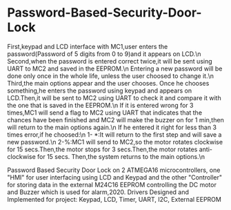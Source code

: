 # Password-Based-Security-Door-Lock
First,keypad and LCD interface with MC1,user enters the password(Password of 5 digits from 0 to 9)and it appears on LCD.\n
Second,when the password is entered correct twice,it will be sent using UART to MC2 and saved in the EEPROM.\n
Entering a new password will be done only once in the whole life, unless the user choosed to change it.\n
Third,the main options appear and the user chooses. Once he chooses something,he enters the password using keypad and appears on LCD.Then,it will be sent to MC2 using UART to check it and compare it with the one that is saved in the EEPROM.\n
If it is entered wrong for 3 times,MC1 will send a flag to MC2 using UART that indicates that the chances have been finished and MC2 will make the buzzer on for 1 min,then will return to the main options again.\n
If he entered it right for less than 3 times error,if he choosed:\n
1- *:It will return to the first step and will save a new password.\n
2-%:MC1 will send to MC2,so the motor rotates clockwise for 15 secs.Then,the motor stops for 3 secs.Then,the motor rotates anti-clockwise for 15 secs.
Then,the system returns to the main options.\n

Password Based Security Door Lock on 2 ATMEGA16 microcontrollers, one "HMI" for user interfacing using LCD and Keypad and the other "Controller" for storing data in the external M24C16 EEPROM controlling the DC motor and Buzzer which is used for alarm,2020. Drivers Designed and Implemented for project: Keypad, LCD, Timer, UART, I2C, External EEPROM
